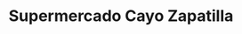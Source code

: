 ---
title: "Supermercado Cayo Zapatilla"
url: /bocas-town/supermercado-cayo-zapatilla/
shop: Lebensmittel
---